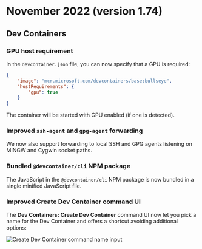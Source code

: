 # November 2022 (version 1.74)

## Dev Containers

### GPU host requirement

In the `devcontainer.json` file, you can now specify that a GPU is required:

```json
{
    "image": "mcr.microsoft.com/devcontainers/base:bullseye",
    "hostRequirements": {
        "gpu": true
    }
}
```

The container will be started with GPU enabled (if one is detected).

### Improved `ssh-agent` and `gpg-agent` forwarding

We now also support forwarding to local SSH and GPG agents listening on MINGW and Cygwin socket paths.

### Bundled `@devcontainer/cli` NPM package

The JavaScript in the `@devcontainer/cli` NPM package is now bundled in a single minified JavaScript file.

### Improved Create Dev Container command UI

The **Dev Containers: Create Dev Container** command UI now let you pick a name for the Dev Container and offers a shortcut avoiding additional options:

![Create Dev Container command name input](images/1_74/create-dev-container.png)
